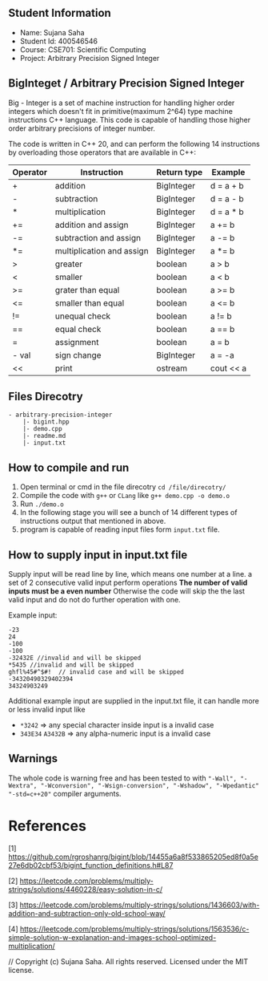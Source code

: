 ## Student Information
- Name: Sujana Saha
- Student Id: 400546546
- Course: CSE701: Scientific Computing
- Project: Arbitrary Precision Signed Integer

## BigInteget / Arbitrary Precision Signed Integer

Big - Integer is a set of machine instruction for handling higher order integers which doesn't fit in primitive(maximum 2^64) type machine instructions C++ language. This code is capable of handling those higher order arbitrary precisions of integer number.

The code is written in C++ 20, and can perform the following 14 instructions by overloading those operators that are available in C++:

|Operator   | Instruction  | Return type  |   Example |
|---|---|---|---|
|  + | addition  |   BigInteger |  d = a + b  |
|  - |  subtraction |   BigInteger |  d = a - b |
|  * |  multiplication | BigInteger |  d = a * b |
|  += | addition and assign  |  BigInteger |  a += b |
|  -= |  subtraction  and assign|   BigInteger |  a -= b |
|  *= |  multiplication  and assign|   BigInteger |  a *= b |
|  > | greater  | boolean | a > b |
|  < |  smaller | boolean | a < b |
|  >= |  grater than equal | boolean | a >= b |
|  <= | smaller than equal  |   boolean | a <= b |
|  != |  unequal check |   boolean  | a != b |
|  == |  equal check |  boolean | a == b |
|  = | assignment  |   boolean | a = b |
|  - val |  sign change |    BigInteger |  a = -a|
|  <<|  print |  ostream | cout << a  |

## Files Direcotry

    - arbitrary-precision-integer
        |- bigint.hpp
        |- demo.cpp
        |- readme.md
        |- input.txt

## How to compile and run

1) Open terminal or cmd in the file direcotry ```cd /file/direcotry/```
2) Compile the code with `g++` or `CLang` like `g++ demo.cpp -o demo.o`
3) Run `./demo.o` 
4) In the following stage you will see a bunch of 14 different types of instructions output that mentioned in above.
5) program is capable of reading input files form `input.txt` file.

## How to supply input in input.txt file
Supply input will be read line by line, which means one number at a line. a set of 2 consecutive valid input perform operations **The number of valid inputs must be a even number** Otherwise the code will skip the the last valid input and do not do further operation with one.

Example input:
```
-23
24
-100
-100
-32432E //invalid and will be skipped
*5435 //invalid and will be skipped
ghfl%45#^$#!  // invalid case and will be skipped
-34320490329402394
34324903249
``` 



Additional example input are supplied in the input.txt file, it can handle more or less invalid input like 
- `*3242` => any special character inside input is a invalid case
- `343E34` `A3432B` => any alpha-numeric input is a invalid case


## Warnings
The whole code is warning free and has been tested to with `"-Wall",
                "-Wextra",
                "-Wconversion",
                "-Wsign-conversion",
                "-Wshadow",
                "-Wpedantic"
                "-std=c++20"` compiler arguments.


# References
[1] https://github.com/rgroshanrg/bigint/blob/14455a6a8f533865205ed8f0a5e27e6db02cbf53/bigint_function_definitions.h#L87

[2] https://leetcode.com/problems/multiply-strings/solutions/4460228/easy-solution-in-c/

[3] https://leetcode.com/problems/multiply-strings/solutions/1436603/with-addition-and-subtraction-only-old-school-way/
 
[4] https://leetcode.com/problems/multiply-strings/solutions/1563536/c-simple-solution-w-explanation-and-images-school-optimized-multiplication/

// Copyright (c) Sujana Saha. All rights reserved. Licensed under the MIT license.
